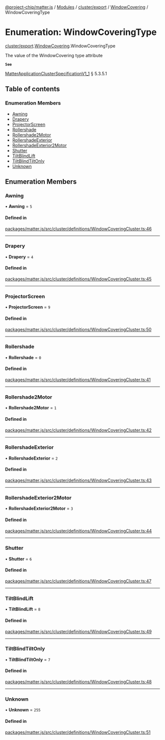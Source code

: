 [@project-chip/matter.js](../README.md) / [Modules](../modules.md) / [cluster/export](../modules/cluster_export.md) / [WindowCovering](../modules/cluster_export.WindowCovering.md) / WindowCoveringType

# Enumeration: WindowCoveringType

[cluster/export](../modules/cluster_export.md).[WindowCovering](../modules/cluster_export.WindowCovering.md).WindowCoveringType

The value of the WindowCovering type attribute

**`See`**

[MatterApplicationClusterSpecificationV1_1](../interfaces/spec_export.MatterApplicationClusterSpecificationV1_1.md) § 5.3.5.1

## Table of contents

### Enumeration Members

- [Awning](cluster_export.WindowCovering.WindowCoveringType.md#awning)
- [Drapery](cluster_export.WindowCovering.WindowCoveringType.md#drapery)
- [ProjectorScreen](cluster_export.WindowCovering.WindowCoveringType.md#projectorscreen)
- [Rollershade](cluster_export.WindowCovering.WindowCoveringType.md#rollershade)
- [Rollershade2Motor](cluster_export.WindowCovering.WindowCoveringType.md#rollershade2motor)
- [RollershadeExterior](cluster_export.WindowCovering.WindowCoveringType.md#rollershadeexterior)
- [RollershadeExterior2Motor](cluster_export.WindowCovering.WindowCoveringType.md#rollershadeexterior2motor)
- [Shutter](cluster_export.WindowCovering.WindowCoveringType.md#shutter)
- [TiltBlindLift](cluster_export.WindowCovering.WindowCoveringType.md#tiltblindlift)
- [TiltBlindTiltOnly](cluster_export.WindowCovering.WindowCoveringType.md#tiltblindtiltonly)
- [Unknown](cluster_export.WindowCovering.WindowCoveringType.md#unknown)

## Enumeration Members

### Awning

• **Awning** = ``5``

#### Defined in

[packages/matter.js/src/cluster/definitions/WindowCoveringCluster.ts:46](https://github.com/project-chip/matter.js/blob/c15b1068/packages/matter.js/src/cluster/definitions/WindowCoveringCluster.ts#L46)

___

### Drapery

• **Drapery** = ``4``

#### Defined in

[packages/matter.js/src/cluster/definitions/WindowCoveringCluster.ts:45](https://github.com/project-chip/matter.js/blob/c15b1068/packages/matter.js/src/cluster/definitions/WindowCoveringCluster.ts#L45)

___

### ProjectorScreen

• **ProjectorScreen** = ``9``

#### Defined in

[packages/matter.js/src/cluster/definitions/WindowCoveringCluster.ts:50](https://github.com/project-chip/matter.js/blob/c15b1068/packages/matter.js/src/cluster/definitions/WindowCoveringCluster.ts#L50)

___

### Rollershade

• **Rollershade** = ``0``

#### Defined in

[packages/matter.js/src/cluster/definitions/WindowCoveringCluster.ts:41](https://github.com/project-chip/matter.js/blob/c15b1068/packages/matter.js/src/cluster/definitions/WindowCoveringCluster.ts#L41)

___

### Rollershade2Motor

• **Rollershade2Motor** = ``1``

#### Defined in

[packages/matter.js/src/cluster/definitions/WindowCoveringCluster.ts:42](https://github.com/project-chip/matter.js/blob/c15b1068/packages/matter.js/src/cluster/definitions/WindowCoveringCluster.ts#L42)

___

### RollershadeExterior

• **RollershadeExterior** = ``2``

#### Defined in

[packages/matter.js/src/cluster/definitions/WindowCoveringCluster.ts:43](https://github.com/project-chip/matter.js/blob/c15b1068/packages/matter.js/src/cluster/definitions/WindowCoveringCluster.ts#L43)

___

### RollershadeExterior2Motor

• **RollershadeExterior2Motor** = ``3``

#### Defined in

[packages/matter.js/src/cluster/definitions/WindowCoveringCluster.ts:44](https://github.com/project-chip/matter.js/blob/c15b1068/packages/matter.js/src/cluster/definitions/WindowCoveringCluster.ts#L44)

___

### Shutter

• **Shutter** = ``6``

#### Defined in

[packages/matter.js/src/cluster/definitions/WindowCoveringCluster.ts:47](https://github.com/project-chip/matter.js/blob/c15b1068/packages/matter.js/src/cluster/definitions/WindowCoveringCluster.ts#L47)

___

### TiltBlindLift

• **TiltBlindLift** = ``8``

#### Defined in

[packages/matter.js/src/cluster/definitions/WindowCoveringCluster.ts:49](https://github.com/project-chip/matter.js/blob/c15b1068/packages/matter.js/src/cluster/definitions/WindowCoveringCluster.ts#L49)

___

### TiltBlindTiltOnly

• **TiltBlindTiltOnly** = ``7``

#### Defined in

[packages/matter.js/src/cluster/definitions/WindowCoveringCluster.ts:48](https://github.com/project-chip/matter.js/blob/c15b1068/packages/matter.js/src/cluster/definitions/WindowCoveringCluster.ts#L48)

___

### Unknown

• **Unknown** = ``255``

#### Defined in

[packages/matter.js/src/cluster/definitions/WindowCoveringCluster.ts:51](https://github.com/project-chip/matter.js/blob/c15b1068/packages/matter.js/src/cluster/definitions/WindowCoveringCluster.ts#L51)
